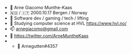 - 👋 Arne Giacomo Munthe-Kaas
- 🇳🇴 / 🇮🇹 2000.10.17 Bergen / Norway
- 👀 Software dev / gaming / tech / lifting
- 🌱 Studying computer science at HVL https://www.hvl.no/
- 📫 arnegiacomo@gmail.com 
- 🐣 https://twitter.com/ArneMuntheKaas
- - 👾 Arnegutten#4357
